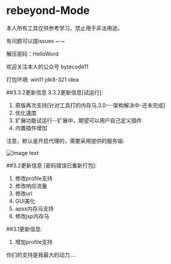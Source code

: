 # rebeyond-Mode

本人所有工具仅供参考学习，禁止用于非法用途。

有问题可以提issues  ~-~ 

解压密码：HelloWord

欢迎关注本人的公众号 bytecode11

打包环境:
win11
jdk8-321
idea

##3.3.2更新信息
3.3.2更新信息[试运行]:
1. 原版再次支持[针对工具打的内存马,3.0---架构解决中-还未完成]
2. 优化速度
3. 扩展功能试运行--扩展中，期望可以用户自己定义插件
4. 内置插件增加

注意，默认是开启代理的，需要采用提供的服务端:

![Image text](https://github.com/angels520/rebeyond-Mode/blob/main/Snipaste_2022-03-03_20-18-00.png)

##3.2更新信息 [密码错误已重新打包]:

1. 修改profile支持	
2. 修改响应流量
3. 修改url
4. GUI美化
5. apsx内存马支持
6. 修改jsp内存马

##3.1更新信息:
1. 增加profile支持




你们的支持是我最大的动力....
